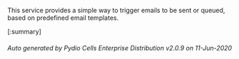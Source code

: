 






This service provides a simple way to trigger emails to be sent or queued, based on predefined email templates.

[:summary]

###### Auto generated by Pydio Cells Enterprise Distribution v2.0.9 on 11-Jun-2020
